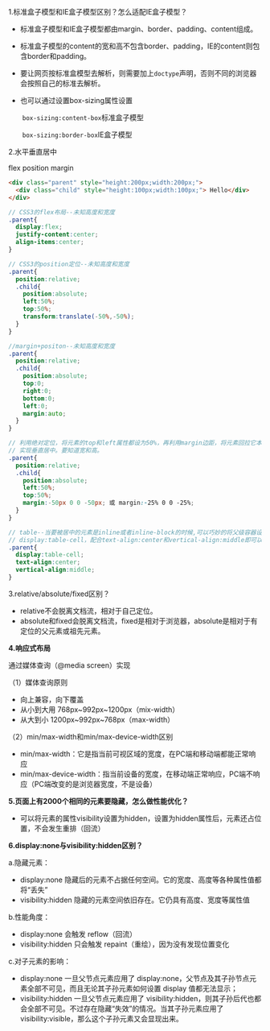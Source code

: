 1.标准盒子模型和IE盒子模型区别？怎么适配IE盒子模型？

- 标准盒子模型和IE盒子模型都由margin、border、padding、content组成。

- 标准盒子模型的content的宽和高不包含border、padding，IE的content则包含border和padding。

- 要让网页按标准盒模型去解析，则需要加上`doctype`声明，否则不同的浏览器会按照自己的标准去解析。

- 也可以通过设置box-sizing属性设置

  ​	`box-sizing:content-box`标准盒子模型

  ​	`box-sizing:border-box`IE盒子模型

2.水平垂直居中

flex position margin

```html
<div class="parent" style="height:200px;width:200px;">
  <div class="child" style="height:100px;width:100px;"> Hello</div>
</div>
```



```scss
// CSS3的flex布局--未知高度和宽度
.parent{
  display:flex;
  justify-content:center;
  align-items:center;
}

// CSS3的position定位--未知高度和宽度
.parent{
  position:relative;
  .child{
    position:absolute;
    left:50%;
    top:50%;
    transform:translate(-50%,-50%);
  }
}

//margin+positon--未知高度和宽度
.parent{
  position:relative;
  .child{
    position:absolute;
    top:0;
    right:0;
    bottom:0;
    left:0;
    margin:auto;
  }
}

// 利用绝对定位，将元素的top和left属性都设为50%，再利用margin边距，将元素回拉它本身高宽的一半，
// 实现垂直居中。要知道宽和高。
.parent{
  position:relative;
  .child{
    position:absolute;
    left:50%;
    top:50%;
    margin:-50px 0 0 -50px; 或 margin:-25% 0 0 -25%;
  }
}

// table--当要被居中的元素是inline或者inline-block的时候,可以巧妙的将父级容器设置为
// display:table-cell，配合text-align:center和vertical-align:middle即可以实现水平垂直居中。
.parent{
  display:table-cell;
  text-align:center;
  vertical-align:middle;
}

```

3.relative/absolute/fixed区别？

- relative不会脱离文档流，相对于自己定位。
- absolute和fixed会脱离文档流，fixed是相对于浏览器，absolute是相对于有定位的父元素或祖先元素。

**4.响应式布局**

通过媒体查询（@media screen）实现

（1）媒体查询原则

- 向上兼容，向下覆盖
- 从小到大用 768px~992px~1200px（mix-width）
- 从大到小 1200px~992px~768px（max-width）

（2）min/max-width和min/max-device-width区别

- min/max-width：它是指当前可视区域的宽度，在PC端和移动端都能正常响应
- min/max-device-width：指当前设备的宽度，在移动端正常响应，PC端不响应（PC端改变的是浏览器宽度，不是设备）

**5.页面上有2000个相同的元素要隐藏，怎么做性能优化？**

- 可以将元素的属性visibility设置为hidden，设置为hidden属性后，元素还占位置，不会发生重排（回流）

**6.display:none与visibility:hidden区别？**

a.隐藏元素：

- display:none 隐藏后的元素不占据任何空间。它的宽度、高度等各种属性值都将“丢失”
- visibility:hidden 隐藏的元素空间依旧存在。它仍具有高度、宽度等属性值

b.性能角度：

- display:none 会触发 reflow（回流）
- visibility:hidden 只会触发 repaint（重绘），因为没有发现位置变化

c.对子元素的影响：

- display:none 一旦父节点元素应用了 display:none，父节点及其子孙节点元素全部不可见，而且无论其子孙元素如何设置 display 值都无法显示；
- visibility:hidden 一旦父节点元素应用了 visibility:hidden，则其子孙后代也都会全部不可见。不过存在隐藏“失效”的情况。当其子孙元素应用了 visibility:visible，那么这个子孙元素又会显现出来。